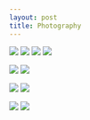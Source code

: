 ```yaml
---
layout: post
title: Photography
---
```


![](https://kyragunluk.github.io/images/flames.jpg)
![](https://kyragunluk.github.io/images/port2.png)
![](https://kyragunluk.github.io/images/port1.png)
![](https://kyragunluk.github.io/images/port3.png)








![](https://kyragunluk.github.io/images/port4.png)
![](https://kyragunluk.github.io/images/port7.png)









![](https://kyragunluk.github.io/images/port5.png)
![](https://kyragunluk.github.io/images/port8.png)








![](https://kyragunluk.github.io/images/port6.png)
![](https://kyragunluk.github.io/images/port9.png)
